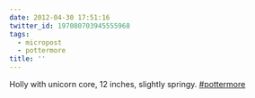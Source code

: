 ```yaml
---
date: 2012-04-30 17:51:16
twitter_id: 197080703945555968
tags:
  - micropost
  - pottermore
title: ''
---
```


Holly with unicorn core, 12 inches, slightly springy. [#pottermore](https://twitter.com/hashtag/pottermore)
